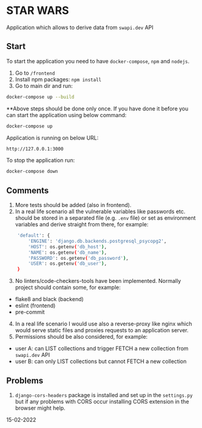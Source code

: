 # STAR WARS

Application which allows to derive data from `swapi.dev` API

## Start

To start the application you need to have `docker-compose`, `npm` and `nodejs`.

1. Go to `/frontend`
2. Install npm packages: `npm install`
3. Go to main dir and run:
```bash
docker-compose up --build
```

**Above steps should be done only once.
If you have done it before you can start the application using below command:
```bash
docker-compose up
```

Application is running on below URL:
```bash
http://127.0.0.1:3000
```

To stop the application run:
```bash
docker-compose down
```

## Comments

1. More tests should be added (also in frontend).
2. In a real life scenario all the vulnerable variables like passwords etc. should be stored in a separated file
   (e.g. `.env` file) or set as environment variables and derive straight from there, for example:
```bash
    'default': {
        'ENGINE': 'django.db.backends.postgresql_psycopg2',
        'HOST': os.getenv('db_host'),
        'NAME': os.getenv('db_name'),
        'PASSWORD': os.getenv('db_password'),
        'USER': os.getenv('db_user'),
    }
```
3. No linters/code-checkers-tools have been implemented. Normally project should contain some, for example:
- flake8 and black (backend)
- eslint (frontend)
- pre-commit
4. In a real life scenario I would use also a reverse-proxy like nginx which would serve static files and proxies
requests to an application server.
5. Permissions should be also considered, for example:
- user A: can LIST collections and trigger FETCH a new collection from `swapi.dev` API
- user B: can only LIST collections but cannot FETCH a new collection

## Problems

1. `django-cors-headers` package is installed and set up in the `settings.py` but if any problems with CORS occur
   installing CORS extension in the browser might help.

15-02-2022

